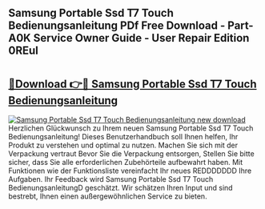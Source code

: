 ## Samsung Portable Ssd T7 Touch Bedienungsanleitung PDf Free Download - Part-A0K Service Owner Guide - User Repair Edition 0REuI

# <h2><a href="http://df1efi.blite.top/?on=Samsung+Portable+Ssd+T7+Touch+Bedienungsanleitung">🔗Download 👉🔴 Samsung Portable Ssd T7 Touch Bedienungsanleitung</a></h2>

[![Samsung Portable Ssd T7 Touch Bedienungsanleitung new download](https://i.imgur.com/lujVjoI.png)](http://df1efi.blite.top/?on=Samsung+Portable+Ssd+T7+Touch+Bedienungsanleitung)
Herzlichen Glückwunsch zu Ihrem neuen Samsung Portable Ssd T7 Touch Bedienungsanleitung! Dieses Benutzerhandbuch soll Ihnen helfen, Ihr Produkt zu verstehen und optimal zu nutzen. Machen Sie sich mit der Verpackung vertraut Bevor Sie die Verpackung entsorgen, Stellen Sie bitte sicher, dass Sie alle erforderlichen Zubehörteile aufbewahrt haben. Mit Funktionen wie der Funktionsliste vereinfacht Ihr neues REDDDDDDD Ihre Aufgaben. Ihr Feedback wird Samsung Portable Ssd T7 Touch BedienungsanleitungD geschätzt. Wir schätzen Ihren Input und sind bestrebt, Ihnen einen außergewöhnlichen Service zu bieten.
